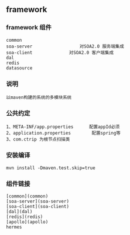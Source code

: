 ## framework 

### framework 组件
	common
	soa-server					对SOA2.0 服务端集成
	soa-client	 			对SOA2.0 客户端集成
	dal
	redis
	datasource

### 说明
	以maven构建的系统的多模块系统

### 公共约定
	1、META-INF/app.properties      配置appId必须
	2、application.properties  		配置spring等
	3、com.ctrip 为根节点扫描类 

###  安装编译
	mvn install -Dmaven.test.skip=true

### 组件链接 
	[common](common)
	[soa-server](soa-server)				
	[soa-client](soa-client)	 		
	[dal](dal)
	[redis](redis)
	[apollo](apollo)
	hermes	   

